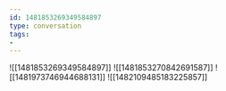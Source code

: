 ```yaml
---
id: 1481853269349584897
type: conversation
tags:
- 
---
```

![[1481853269349584897]]
![[1481853270842691587]]
![[1481973746944688131]]
![[1482109485183225857]]

